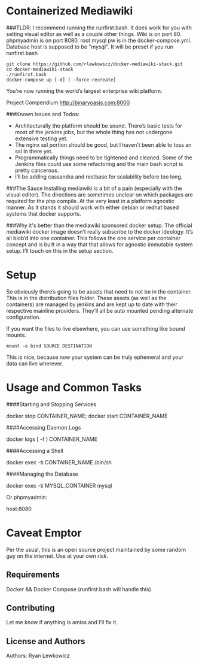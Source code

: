 Containerized Mediawiki 
=======================
###TLDR:
I recommend running the runfirst.bash. It does work for you with setting visual editor as well as a couple other things. Wiki is on port 80. phpmyadmin is on port 8080. root mysql pw is in the docker-compose.yml. Database host is supposed to be "mysql". It will be preset if you run runfirst.bash


```
git clone https://github.com/rlewkowicz/docker-mediawiki-stack.git
cd docker-mediawiki-stack
./runfirst.bash
docker-compose up [-d] [--force-recreate]
```

You're now running the world’s largest enterprise wiki platform. 


Project Compendium
http://binaryoasis.com:8000


###Known Issues and Todos:
* Architecturally the platform should be sound. There’s basic tests for most of the jenkins jobs, but the whole thing has not undergone extensive testing yet.   
* The nginx ssl portion should be good, but I haven’t been able to toss an ssl in there yet. 
* Programmatically things need to be tightened and cleaned. Some of the Jenkins files could use some refactoring and the main bash script is pretty cancerous. 
* I’ll be adding cassandra and restbase for scalability before too long. 


###The Sauce 
Installing mediawiki is a bit of a pain (especially with the visual editor). The directions are sometimes unclear on which packages are required for the php compile. At the very least in a platform agnostic manner. As it stands it should work with either debian or redhat based systems that docker supports.


###Why it's better than the mediawiki sponsored docker setup. 
The official mediawiki docker image doesn’t really subscribe to the docker ideology. It’s all blob’d into one container. This follows the one service per container concept and is built in a way that that allows for agnostic immutable system setup. I’ll touch on this in the setup section.


Setup
=======================
So obviously there’s going to be assets that need to not be in the container. This is in the distribution files folder. These assets (as well as the containers) are managed by jenkins and are kept up to date with their respective mainline providers. They’ll all be auto mounted pending alternate configuration. 


If you want the files to live elsewhere, you can use something like bound mounts. 


```
mount -o bind SOURCE DESTINATION
```


This is nice, because now your system can be truly ephemeral and your data can live wherever.


Usage and Common Tasks
=======================
####Starting and Stopping Services 


docker stop CONTAINER_NAME; docker start CONTAINER_NAME


####Accessing Daemon Logs


docker logs [ -f ] CONTAINER_NAME


####Accessing a Shell


docker exec -ti CONTAINER_NAME /bin/sh


####Managing the Database


docker exec -ti MYSQL_CONTAINER mysql 

Or phpmyadmin:

host:8080


Caveat Emptor
=======================
Per the usual, this is an open source project maintained by some random guy on the internet. Use at your own risk.  


Requirements
------------
Docker && Docker Compose (runfirst.bash will handle this)


Contributing
------------
Let me know if anything is amiss and I’ll fix it. 


License and Authors
-------------------
Authors: Ryan Lewkowicz 
